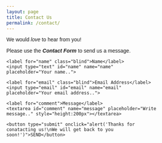 ```yaml
---
layout: page
title: Contact Us
permalink: /contact/
---
```


<html lang="en">
<head>
<meta name="viewport" content="width=device-width, initial-scale=1">
<style>
body {font-family: Arial, Helvetica, sans-serif;}
* {box-sizing: border-box;}

input[type=text], select, textarea {
  width: 100%;
  padding: 12px;
  border: 1px solid #ccc;
  border-radius: 4px;
  box-sizing: border-box;
  margin-top: 6px;
  margin-bottom: 16px;
  resize: vertical;
}

input[type=email], select, textarea {
  width: 100%;
  padding: 12px;
  border: 1px solid #ccc;
  border-radius: 4px;
  box-sizing: border-box;
  margin-top: 6px;
  margin-bottom: 16px;
  resize: vertical;
}

button {
  background-color: #04AA6D;
  color: white;
  padding: 12px 20px;
  border: none;
  border-radius: 4px;
  cursor: pointer;
}

button:hover {
  background-color: #45a049;
}

.container {
  border-radius: 5px;
  background-color: #f2f2f2;
  padding: 20px;
}
</style>
</head>

<body>
  <aside>
       <p>
           We would <em>love</em> to hear from you! </p>
           <p>Please use the <b><em>Contact Form</em></b>
           to send us a message.
       </p>
   </aside>

<!-- START HERE -->
<div class="container">
  <form lass="mt-5 form-contact slideanim" method="POST" target="iframe1" data-email="jhKim0254@gmail.com"
  action="https://script.google.com/macros/s/AKfycbxNVXsD-9rjvzVkurMVpdIUnsUBYvjFAnYsI40ee-exwon8vd7hvPWn-0T2x5wrLh1oUw/exec">
    <!-- change the form action to your script url -->

    <label for="name" class="blind">Name</label>
    <input type="text" id="name" name="name" placeholder="Your name..">

    <label for="email" class="blind">Email Address</label>
    <input type="email" id="email" name="email" placeholder="Your email address..">

    <label for="comment">Message</label>
    <textarea id="comment" name="message" placeholder="Write message.." style="height:200px"></textarea>

    <button type="submit" onclick="alert('Thanks for conatacting us!\nWe will get back to you soon!')">SEND</button>

  </form>

  <!-- Submit the Form to Google Using "AJAX" -->
  <script data-cfasync="false" src="form-submission-handler.js"></script>
  <iframe id="iframe1" name="iframe1" style="display:none"></iframe>
<!-- END -->
</div>
</body>
</html>